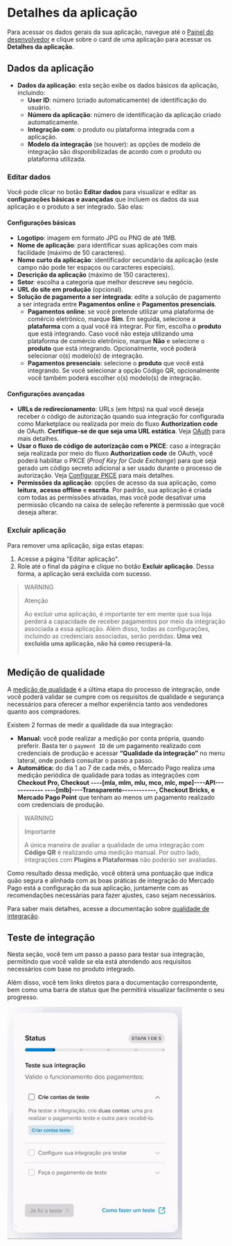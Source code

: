 # Detalhes da aplicação

Para acessar os dados gerais da sua aplicação, navegue até o [Painel do desenvolvedor](/developers/panel/app) e clique sobre o card de uma aplicação para acessar os **Detalhes da aplicação**.

## Dados da aplicação

* **Dados da aplicação**: esta seção exibe os dados básicos da aplicação, incluindo:
  - **User ID**: número (criado automaticamente) de identificação do usuário.
  - **Número da aplicação**: número de identificação da aplicação criado automaticamente.
  - **Integração com**: o produto ou plataforma integrada com a aplicação. 
  - **Modelo da integração** (se houver): as opções de modelo de integração são disponibilizadas de acordo com o produto ou plataforma utilizada. 

### Editar dados

Você pode clicar no botão **Editar dados** para visualizar e editar as **configurações básicas e avançadas** que incluem os dados da sua aplicação e o produto a ser integrado. São elas:

#### Configurações básicas

* **Logotipo**: imagem em formato JPG ou PNG de até 1MB.
* **Nome de aplicação**: para identificar suas aplicações com mais facilidade (máximo de 50 caracteres).
* **Nome curto da aplicação**: identificador secundário da aplicação (este campo não pode ter espaços ou caracteres especiais). 
* **Descrição da aplicação** (máximo de 150 caracteres).
* **Setor**: escolha a categoria que melhor descreve seu negócio.
* **URL do site em produção** (opcional).
* **Solução de pagamento a ser integrada**: edite a solução de pagamento a ser integrada entre **Pagamentos online** e **Pagamentos presenciais**.
  - **Pagamentos online**: se você pretende utilizar uma plataforma de comércio eletrônico, marque **Sim**. Em seguida, selecione a **plataforma** com a qual você irá integrar. Por fim, escolha o **produto** que está integrando. Caso você não esteja utilizando uma plataforma de comércio eletrônico, marque **Não** e selecione o **produto** que está integrando. Opcionalmente, você poderá selecionar o(s) modelo(s) de integração.
  - **Pagamentos presenciais**: selecione o **produto** que você está integrando. Se você selecionar a opção Código QR, opcionalmente você também poderá escolher o(s) modelo(s) de integração.

#### Configurações avançadas

* **URLs de redirecionamento**: URLs (em https) na qual você deseja receber o código de autorização quando sua integração for configurada como Marketplace ou realizada por meio do fluxo **Authorization code** de OAuth. **Certifique-se de que seja uma URL estática**. Veja [OAuth](/developers/pt/docs/security/oauth/introduction) para mais detalhes. 
* **Usar o fluxo de código de autorização com o PKCE**: caso a integração seja realizada por meio do fluxo **Authorization code** de OAuth, você poderá habilitar o PKCE (_Proof Key for Code Exchange_) para que seja gerado um código secreto adicional a ser usado durante o processo de autorização. Veja [Configurar PKCE](/developers/pt/docs/security/oauth/creation#:~:text=Access%20Token.-,Configurar%20PKCE,-O%20PKCE%20) para mais detalhes.
* **Permissões da aplicação**: opções de acesso da sua aplicação, como **leitura**, **acesso offline** e **escrita**. Por padrão, sua aplicação é criada com todas as permissões ativadas, mas você pode desativar uma permissão clicando na caixa de seleção referente à permissão que você deseja alterar.

### Excluir aplicação

Para remover uma aplicação, siga estas etapas:

1. Acesse a página "Editar aplicação". 
2. Role até o final da página e clique no botão **Excluir aplicação**. 
Dessa forma, a aplicação será excluída com sucesso.

> WARNING
>
> Atenção
>
> Ao excluir uma aplicação, é importante ter em mente que sua loja perderá a capacidade de receber pagamentos por meio da integração associada a essa aplicação. Além disso, todas as configurações, incluindo as credenciais associadas, serão perdidas. **Uma vez excluída uma aplicação, não há como recuperá-la**. <br><br>

## Medição de qualidade

A [medição de qualidade](/developers/pt/docs/integration-quality) é a última etapa do processo de integração, onde você poderá validar se cumpre com os requisitos de qualidade e segurança necessários para oferecer a melhor experiência tanto aos vendedores quanto aos compradores.

Existem 2 formas de medir a qualidade da sua integração:

 * **Manual:** você pode realizar a medição por conta própria, quando preferir. Basta ter o `payment ID` de um pagamento realizado com credenciais de produção e acessar **“Qualidade da integração”** no menu lateral, onde poderá consultar o passo a passo.
 * **Automática:** do dia 1 ao 7 de cada mês, o Mercado Pago realiza uma medição periódica de qualidade para todas as integrações com **Checkout Pro, Checkout ----[mla, mlm, mlu, mco, mlc, mpe]----API------------ ----[mlb]----Transparente------------, Checkout Bricks, e Mercado Pago Point** que tenham ao menos um pagamento realizado com credenciais de produção.

> WARNING
>
> Importante
>
> A única maneira de avaliar a qualidade de uma integração com **Código QR** é realizando uma medição manual. Por outro lado, integrações com **Plugins e Plataformas** não poderão ser avaliadas.

Como resultado dessa medição, você obterá uma pontuação que indica quão segura e alinhada com as boas práticas de integração do Mercado Pago está a configuração da sua aplicação, juntamente com as recomendações necessárias para fazer ajustes, caso sejam necessários.

Para saber mais detalhes, acesse a documentação sobre [qualidade de integração](/developers/pt/guides/additional-content/homologator/homologator).


## Teste de integração

Nesta seção, você tem um passo a passo para testar sua integração, permitindo que você valide se ela está atendendo aos requisitos necessários com base no produto integrado. 

Além disso, você tem links diretos para a documentação correspondente, bem como uma barra de status que lhe permitirá visualizar facilmente o seu progresso.

![tela de validação de teste de integração](/images/dashboard/testing-validation-pt.gif)